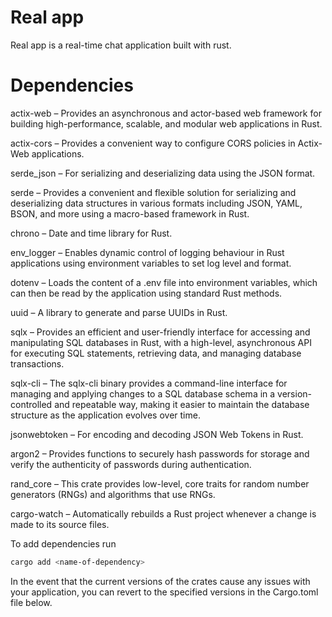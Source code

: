 # Real app
Real app is a real-time chat application built with rust.

# Dependencies
actix-web – Provides an asynchronous and actor-based web framework for building high-performance, scalable, and modular web applications in Rust.


actix-cors – Provides a convenient way to configure CORS policies in Actix-Web applications.


serde_json – For serializing and deserializing data using the JSON format.


serde – Provides a convenient and flexible solution for serializing and deserializing data structures 
in various formats including JSON, YAML, BSON, and more using a macro-based framework in Rust.


chrono – Date and time library for Rust.


env_logger – Enables dynamic control of logging behaviour in Rust applications using environment variables to set log level and format.


dotenv – Loads the content of a .env file into environment variables, which can then be read by the application using standard Rust methods.


uuid – A library to generate and parse UUIDs in Rust.


sqlx – Provides an efficient and user-friendly interface for accessing and manipulating SQL databases in Rust, with a high-level, asynchronous API for executing SQL statements, retrieving data, and managing database transactions.


sqlx-cli – The sqlx-cli binary provides a command-line interface for managing and applying changes to a SQL database schema in a version-controlled and repeatable way, making it easier to maintain the database structure as the application evolves over time.


jsonwebtoken – For encoding and decoding JSON Web Tokens in Rust.

argon2 – Provides functions to securely hash passwords for storage and verify the authenticity of passwords during authentication.


rand_core – This crate provides low-level, core traits for random number generators (RNGs) and algorithms that use RNGs.


cargo-watch – Automatically rebuilds a Rust project whenever a change is made to its source files.


To add dependencies run
```bash 
cargo add <name-of-dependency>
```

In the event that the current versions of the crates cause any issues with your application, you can revert to the specified versions in the Cargo.toml file below.
